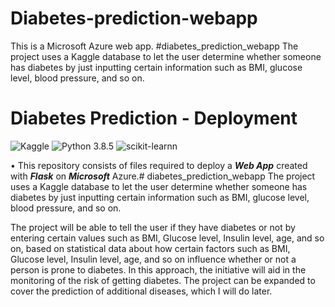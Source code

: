 # Diabetes-prediction-webapp
This is a Microsoft Azure web app. #diabetes_prediction_webapp The project uses a Kaggle database to let the user determine whether someone has diabetes by just inputting certain information such as BMI, glucose level, blood pressure, and so on.

# Diabetes Prediction - Deployment
![Kaggle](https://img.shields.io/badge/Dataset-Kaggle-blue.svg) ![Python 3.8.5](https://img.shields.io/badge/Python-3.6-brightgreen.svg) ![scikit-learnn](https://img.shields.io/badge/Library-Scikit_Learn-orange.svg)

• This repository consists of files required to deploy a ___Web App___ created with ___Flask___ on ___Microsoft___ Azure.# diabetes_prediction_webapp
The project uses a Kaggle database to let the user determine whether someone has diabetes by just inputting certain information such as BMI, glucose level, blood pressure, and so on.


The project will be able to tell the user if they have diabetes or not by entering certain values such as BMI, Glucose level, Insulin level, age, and so on, based on statistical data about how certain factors such as BMI, Glucose level, Insulin level, age, and so on influence whether or not a person is prone to diabetes. In this approach, the initiative will aid in the monitoring of the risk of getting diabetes. The project can be expanded to cover the prediction of additional diseases, which I will do later. 

